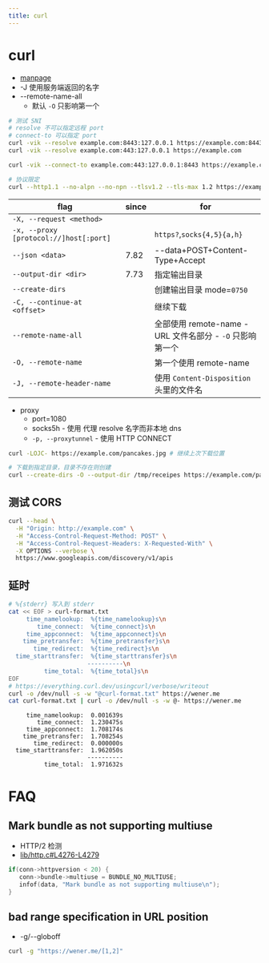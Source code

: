 ```yaml
---
title: curl
---
```


# curl

- [manpage](https://curl.se/docs/manpage.html)
- -J 使用服务端返回的名字
- --remote-name-all
  - 默认 `-O` 只影响第一个

```bash
# 测试 SNI
# resolve 不可以指定远程 port
# connect-to 可以指定 port
curl -vik --resolve example.com:8443:127.0.0.1 https://example.com:8443
curl -vik --resolve example.com:443:127.0.0.1 https://example.com

curl -vik --connect-to example.com:443:127.0.0.1:8443 https://example.com

# 协议限定
curl --http1.1 --no-alpn --no-npn --tlsv1.2 --tls-max 1.2 https://example.com
```

| flag                                   | since | for                                                       |
| -------------------------------------- | ----- | --------------------------------------------------------- |
| `-X, --request <method>`               |       |
| `-x, --proxy [protocol://]host[:port]` |       | `https?`,`socks{4,5}{a,h}`                                |
| `--json <data>`                        | 7.82  | --data+POST+Content-Type+Accept                           |
| `--output-dir <dir>`                   | 7.73  | 指定输出目录                                              |
| `--create-dirs`                        |       | 创建输出目录 mode=`0750`                                  |
| `-C, --continue-at <offset>`           |       | 继续下载                                                  |
| `--remote-name-all`                    |       | 全部使用 remote-name - URL 文件名部分 - `-O` 只影响第一个 |
| `-O, --remote-name`                    |       | 第一个使用 remote-name                                    |
| `-J, --remote-header-name`             |       | 使用 `Content-Disposition` 头里的文件名                   |

- proxy
  - port=1080
  - socks5h - 使用 代理 resolve 名字而非本地 dns
  - `-p, --proxytunnel` - 使用 HTTP CONNECT

```bash
curl -LOJC- https://example.com/pancakes.jpg # 继续上次下载位置

# 下载到指定目录，目录不存在则创建
curl --create-dirs -O --output-dir /tmp/receipes https://example.com/pancakes.jpg
```

## 测试 CORS

```bash
curl --head \
  -H "Origin: http://example.com" \
  -H "Access-Control-Request-Method: POST" \
  -H "Access-Control-Request-Headers: X-Requested-With" \
  -X OPTIONS --verbose \
  https://www.googleapis.com/discovery/v1/apis
```

## 延时

```bash
# %{stderr} 写入到 stderr
cat << EOF > curl-format.txt
     time_namelookup:  %{time_namelookup}s\n
        time_connect:  %{time_connect}s\n
     time_appconnect:  %{time_appconnect}s\n
    time_pretransfer:  %{time_pretransfer}s\n
       time_redirect:  %{time_redirect}s\n
  time_starttransfer:  %{time_starttransfer}s\n
                      ----------\n
          time_total:  %{time_total}s\n
EOF
# https://everything.curl.dev/usingcurl/verbose/writeout
curl -o /dev/null -s -w "@curl-format.txt" https://wener.me
cat curl-format.txt | curl -o /dev/null -s -w @- https://wener.me
```

```
     time_namelookup:  0.001639s
        time_connect:  1.230475s
     time_appconnect:  1.708174s
    time_pretransfer:  1.708254s
       time_redirect:  0.000000s
  time_starttransfer:  1.962050s
                      ----------
          time_total:  1.971632s
```

# FAQ

## Mark bundle as not supporting multiuse

- HTTP/2 检测
- [lib/http.c#L4276-L4279](https://github.com/curl/curl/blob/da973165965962a435a23ade336d9a17daf044ef/lib/http.c#L4276-L4279)

```c
if(conn->httpversion < 20) {
   conn->bundle->multiuse = BUNDLE_NO_MULTIUSE;
   infof(data, "Mark bundle as not supporting multiuse\n");
}
```

## bad range specification in URL position

- -g/--globoff

```bash
curl -g "https://wener.me/[1,2]"
```
